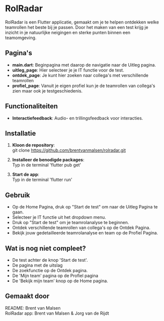 # RolRadar

RolRadar is een Flutter applicatie, gemaakt om je te helpen ontdekken welke teamrollen het beste bij je passen. Door het maken van een test krijg je inzicht in je natuurlijke neigingen en sterke punten binnen een teamomgeving.

## Pagina's

- **main.dart**: Beginpagina met daarop de navigatie naar de Uitleg pagina.
- **uitleg_page**: Hier selecteer je je IT functie voor de test.
- **ontdek_page**: Je kunt hier zoeken naar collega's met verschillende teamrollen
- **profiel_page**: Vanuit je eigen profiel kun je de teamrollen van collega's zien maar ook je testgeschiedenis.

## Functionaliteiten

- **Interactiefeedback**: Audio- en trillingsfeedback voor interacties.

## Installatie

1. **Kloon de repository**:  
git clone https://github.com/brentvanmalsen/rolradar.git

2. **Installeer de benodigde packages**:  
Typ in de terminal 'flutter pub get'

3. **Start de app**:  
Typ in de terminal 'flutter run'

## Gebruik

* Op de Home Pagina, druk op "Start de test" om naar de Uitleg Pagina te gaan.
* Selecteer je IT functie uit het dropdown menu.
* Druk op "Start de test" om je teamrolanalyse te beginnen.
* Ontdek verschillende teamrollen van collega's op de Ontdek Pagina.
* Bekijk jouw gedetailleerde teamrolanalyse en team op de Profiel Pagina.

## Wat is nog niet compleet?

* De test achter de knop 'Start de test'.
* De pagina met de uitslag
* De zoekfunctie op de Ontdek pagina.
* De 'Mijn team' pagina op de Profiel pagina
* De 'Bekijk mijn team' knop op de Home pagina.

## Gemaakt door

README: Brent van Malsen  
RolRadar app: Brent van Malsen & Jorg van de Rijdt
